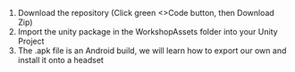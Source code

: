 1) Download the repository (Click green <>Code button, then Download Zip)
2) Import the unity package in the WorkshopAssets folder into your Unity Project
3) The .apk file is an Android build, we will learn how to export our own and install it onto a headset
